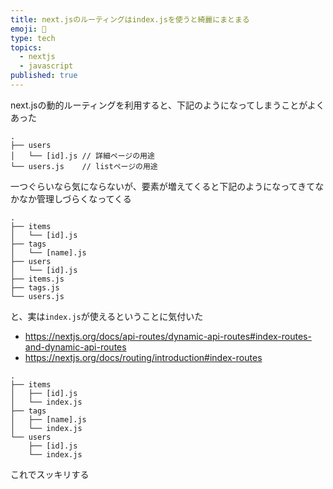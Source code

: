 ```yaml
---
title: next.jsのルーティングはindex.jsを使うと綺麗にまとまる
emoji: 🚆
type: tech
topics:
  - nextjs
  - javascript
published: true
---
```


next.jsの動的ルーティングを利用すると、下記のようになってしまうことがよくあった

```
.
├── users
│   └── [id].js // 詳細ページの用途
└── users.js    // listページの用途
```

一つぐらいなら気にならないが、要素が増えてくると下記のようになってきてなかなか管理しづらくなってくる

```
.
├── items
│   └── [id].js
├── tags
│   └── [name].js
├── users
│   └── [id].js
├── items.js
├── tags.js
└── users.js
```

と、実は`index.js`が使えるということに気付いた

* https://nextjs.org/docs/api-routes/dynamic-api-routes#index-routes-and-dynamic-api-routes
* https://nextjs.org/docs/routing/introduction#index-routes

```
.
├── items
│   ├── [id].js
│   └── index.js
├── tags
│   ├── [name].js
│   └── index.js
└── users
    ├── [id].js
    └── index.js
```

これでスッキリする